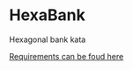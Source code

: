 # HexaBank

Hexagonal bank kata 

[Requirements can be foud here](https://gitlab.com/exalt-it-dojo/katas-java/-/tree/main/BankAccount)

